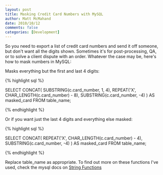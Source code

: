 ```yaml
---
layout: post
title: Masking Credit Card Numbers with MySQL
author: Matt McMahand
date: 2010/10/12
comments: false
categories: [Development]
---
```


So you need to export a list of credit card numbers and send it off someone, but don't want all the digits shown. Sometimes it's for post-processing, QA, or to solve a client dispute with an order. Whatever the case may be, here's how to mask numbers in MySQL:

Masks everything but the first and last 4 digits:

{% highlight sql %}

SELECT
  CONCAT(
    SUBSTRING(c.card_number, 1, 4),
    REPEAT('X', CHAR_LENGTH(c.card_number) - 8),
    SUBSTRING(c.card_number, -4)
  ) AS masked_card
FROM
  table_name;

{% endhighlight %}

Or if you want just the last 4 digits and everything else masked:

{% highlight sql %}

SELECT
  CONCAT(
    REPEAT('X', CHAR_LENGTH(c.card_number) - 4),
    SUBSTRING(c.card_number, -4)
  ) AS masked_card
FROM
  table_name;

{% endhighlight %}

Replace table_name as appropriate. To find out more on these functions I've used, check the mysql docs on [String Functions](http://dev.mysql.com/doc/refman/5.0/en/string-functions.html)
